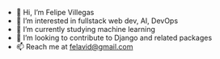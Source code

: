 - 👋 Hi, I’m Felipe Villegas
- 👀 I’m interested in fullstack web dev, AI, DevOps
- 🌱 I’m currently studying machine learning
- 💞️ I’m looking to contribute to Django and related packages
- 📫 Reach me at felavid@gmail.com

<!---
dr-rompecabezas/dr-rompecabezas is a ✨ special ✨ repository because its `README.md` (this file) appears on your GitHub profile.
You can click the Preview link to take a look at your changes.
--->

